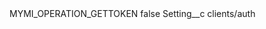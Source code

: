 <?xml version="1.0" encoding="UTF-8"?>
<CustomMetadata xmlns="http://soap.sforce.com/2006/04/metadata" xmlns:xsi="http://www.w3.org/2001/XMLSchema-instance" xmlns:xsd="http://www.w3.org/2001/XMLSchema">
    <label>MYMI_OPERATION_GETTOKEN</label>
    <protected>false</protected>
    <values>
        <field>Setting__c</field>
        <value xsi:type="xsd:string">clients/auth</value>
    </values>
</CustomMetadata>
